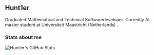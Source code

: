 ## Hunt1er
Graduated Mathematical and Technical Softwaredeveloper. Currently AI master student at Universiteit Maastricht (Netherlands) .


### Stats about me

![Huntler's GitHub Stats](https://github-readme-stats.vercel.app/api?username=Huntler&show_icons=true&title_color=fff&icon_color=79ff97&text_color=9f9f9f&bg_color=151515)
